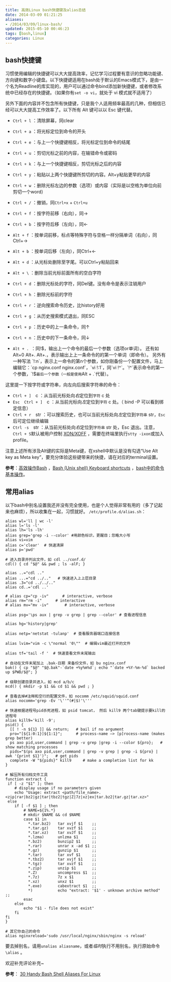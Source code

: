 ```yaml
---
title: 高效Linux bash快捷键及alias总结
date: 2014-03-09 01:21:25
aliases:
- /2014/03/09/linux-bash/
updated: 2015-05-10 00:46:23
tags: [bash,linux]
categories: Linux
---
```


## bash快捷键 ##
习惯使用编辑的快捷键可以大大提高效率，记忆学习过程要有意识的忽略功能键、方向键和数字小键盘。以下快捷键适用在bash处于默认的Emacs模式下，是由一个名为Readline的库实现的，用户可以通过命令bind添加新快捷键，或者修改系统中已经存在的快捷键。（如果你有`set -o vi`，就处于 vi 模式就不适用了）

另外下面的内容并不包含所有快捷键，只是我个人适用频率最高的几种，但相信已经可以大大提高工作效率了。以下所有 Alt 键可以以 Esc 键代替。

- `Ctrl + l` ：清除屏幕，同clear
- `Ctrl + a` ：将光标定位到命令的开头
- `Ctrl + e` ：与上一个快捷键相反，将光标定位到命令的结尾
- `Ctrl + u` ：剪切光标之前的内容，在输错命令或密码
- `Ctrl + k` ：与上一个快捷键相反，剪切光标之后的内容
- `Ctrl + y` ：粘贴以上两个快捷键所剪切的内容。Alt+y粘贴更早的内容
- `Ctrl + w` ：删除光标左边的参数（选项）或内容（实际是以空格为单位向前剪切一个word）
- `Ctrl + /` ：撤销，同`Ctrl+x` + `Ctrl+u`

- `Ctrl + f` ：按字符前移（右向），同→
- `Ctrl + b` ：按字符后移（左向），同←
- `Alt + f` ：按单词前移，标点等特殊字符与空格一样分隔单词（右向），同Ctrl+→
- `Alt + b` ：按单词后移（左向），同Ctrl+←
- `Alt + d` ：从光标处删除至字尾。可以Ctrl+y粘贴回来
- `Alt + \` ：删除当前光标前面所有的空白字符
- `Ctrl + d` ：删除光标处的字符，同Del键。没有命令是表示注销用户
- `Ctrl + h` ：删除光标前的字符

- `Ctrl + r` ：逆向搜索命令历史，比history好用
- `Ctrl + g` ：从历史搜索模式退出，同ESC
- `Ctrl + p` ：历史中的上一条命令，同↑
- `Ctrl + n` ：历史中的下一条命令，同↓
- `Alt + . `：同!$，输出上一个命令的最后一个参数（选项or单词）。
还有如Alt+0 Alt+. Alt+.，表示输出上上一条命令的的第一个单词（即命令）。
另外有一种写法 `!:n`，表示上一命令的第n个参数，如你刚备份一个配置文件，马上编辑它：`cp nginx.conf nginx.conf`，`vi !:1`，同`vi !^`。`!^`表示命令的第一个参数，`!$`最后一个参数（一般是使用`Alt + .`代替）。

<!-- more -->

这里提一下按字符或字符串，向左向后搜索字符串的命令：

- `Ctrl + ]`　c ：从当前光标处向*右*定位到`字符` c 处
- `Esc`　`Ctrl + ]`　c ：从当前光标向*左*定位到`字符` c 处。（ bind -P 可以看到绑定信息）
- `Ctrl + r`　str ：可以搜索历史，也可以当前光标处向*左*定位到`字符串` str，`Esc`后可定位继续编辑
- `Ctrl -s`　str ：从当前光标处向*右*定位到`字符串` str 处，Esc 退出。注意，`Ctrl + S`默认被用户控制 [XON/XOFF](http://superuser.com/questions/124845/can-you-disable-the-ctrl-s-xoff-keystroke-in-putty) ，需要在终端里执行`stty -ixon`或加入profile。

注意上述所有涉及Alt键的实际是Meta键，在xshell中默认是没有勾选“Use Alt key as Meta key”，要充分体验这些键带来的快捷，请在对应的terminal设置。

**参考**：[高效操作Bash](http://ahei.info/bash.htm) ，[Bash (Unix shell) Keyboard shortcuts](http://en.wikipedia.org/wiki/Bash_%28Unix_shell%29#Keyboard_shortcuts) ，[bash中的命令基本操作](http://www.cnblogs.com/nufangrensheng/archive/2013/11/20/3434474.html)。

## 常用alias ##
以下bash中别名设置我还并没有完全使用，也是个人觉得非常有用的（多了记起来也麻烦），所以收集在一起，习惯就好。
`/etc/profile.d/alias.sh`：
```
alias wl='ll | wc -l'
alias l='ls -l'
alias lh='ls -lh'
alias grep='grep -i --color' #用颜色标识，更醒目；忽略大小写
alias vi=vim
alias c='clear'  # 快速清屏
alias p='pwd'

# 进入目录并列出文件，如 cdl ../conf.d/
cdl() { cd "$@" && pwd ; ls -alF; }

alias ..="cdl .."
alias ...="cd ../.."   # 快速进入上上层目录
alias .3="cd ../../.." 
alias cd..='cdl ..'

# alias cp="cp -iv"      # interactive, verbose
alias rm="rm -i"      # interactive
# alias mv="mv -iv"       # interactive, verbose

alias psg='\ps aux | grep -v grep | grep --color' # 查看进程信息

alias hg='history|grep'

alias netp='netstat -tulanp'  # 查看服务器端口连接信息

alias lvim="vim -c \"normal '0\""  # 编辑vim最近打开的文件

alias tf='tail -f '  # 快速查看文件末尾输出

# 自动在文件末尾加上 .bak-日期 来备份文件，如 bu nginx.conf
bak() { cp "$@" "$@.bak"-`date +%y%m%d`; echo "`date +%Y-%m-%d` backed up $PWD/$@"; }

# 级联创建目录并进入，如 mcd a/b/c
mcd() { mkdir -p $1 && cd $1 && pwd ; }

# 查看去掉#注释和空行的配置文件，如 nocomm /etc/squid/squid.conf
alias nocomm='grep -Ev '\''^(#|$)'\'''

# 快速根据进程号pid杀死进程，如 psid tomcat， 然后 kill9 两个tab键提示要kill的进程号
alias kill9='kill -9';
psid() {
  [[ ! -n ${1} ]] && return;   # bail if no argument
  pro="[${1:0:1}]${1:1}";      # process-name –> [p]rocess-name (makes grep better)
  ps axo pid,user,command | grep -v grep |grep -i --color ${pro};   # show matching processes
  pids="$(ps axo pid,user,command | grep -v grep | grep -i ${pro} | awk '{print $1}')";   # get pids
  complete -W "${pids}" kill9     # make a completion list for kk
}

# 解压所有归档文件工具
function extract {
 if [ -z "$1" ]; then
    # display usage if no parameters given
    echo "Usage: extract <path/file_name>.<zip|rar|bz2|gz|tar|tbz2|tgz|Z|7z|xz|ex|tar.bz2|tar.gz|tar.xz>"
 else
    if [ -f $1 ] ; then
        # NAME=${1%.*}
        # mkdir $NAME && cd $NAME
        case $1 in
          *.tar.bz2)   tar xvjf $1    ;;
          *.tar.gz)    tar xvzf $1    ;;
          *.tar.xz)    tar xvJf $1    ;;
          *.lzma)      unlzma $1      ;;
          *.bz2)       bunzip2 $1     ;;
          *.rar)       unrar x -ad $1 ;;
          *.gz)        gunzip $1      ;;
          *.tar)       tar xvf $1     ;;
          *.tbz2)      tar xvjf $1    ;;
          *.tgz)       tar xvzf $1    ;;
          *.zip)       unzip $1       ;;
          *.Z)         uncompress $1  ;;
          *.7z)        7z x $1        ;;
          *.xz)        unxz $1        ;;
          *.exe)       cabextract $1  ;;
          *)           echo "extract: '$1' - unknown archive method" ;;
        esac
    else
        echo "$1 - file does not exist"
    fi
fi
}

# 其它你自己的命令
alias nginxreload='sudo /usr/local/nginx/sbin/nginx -s reload'
```
要去掉别名，请用`unalias aliasname`，或者*临时*执行不用别名，执行原始命令`\alias` 。

欢迎补充评论补充~

**参考**： [30 Handy Bash Shell Aliases For Linux](http://www.cyberciti.biz/tips/bash-aliases-mac-centos-linux-unix.html)
